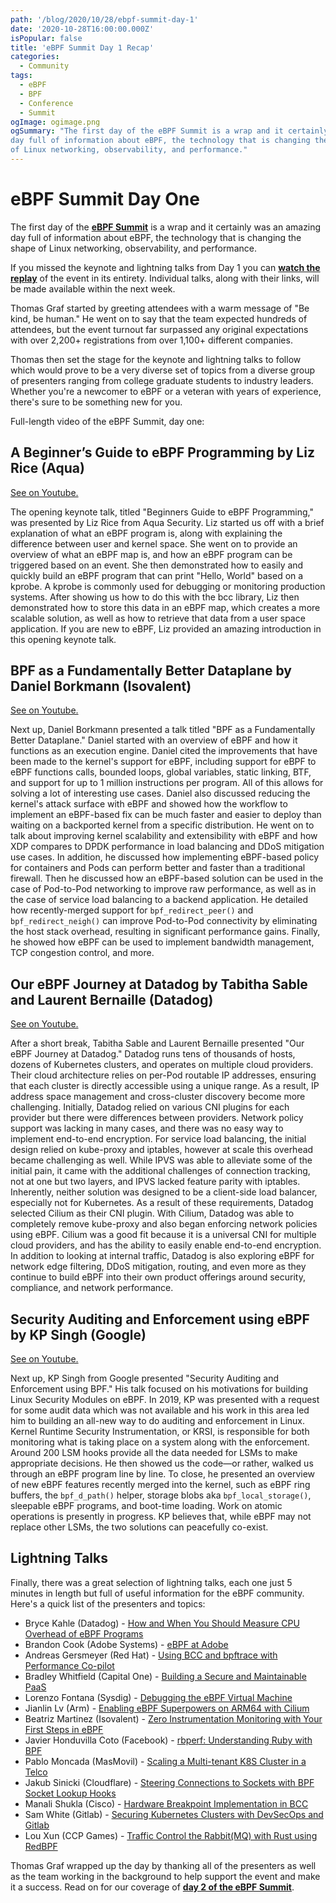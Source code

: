 ```yaml
---
path: '/blog/2020/10/28/ebpf-summit-day-1'
date: '2020-10-28T16:00:00.000Z'
isPopular: false
title: 'eBPF Summit Day 1 Recap'
categories:
  - Community
tags:
  - eBPF
  - BPF
  - Conference
  - Summit
ogImage: ogimage.png
ogSummary: "The first day of the eBPF Summit is a wrap and it certainly was an amazing
day full of information about eBPF, the technology that is changing the shape
of Linux networking, observability, and performance."
---
```


# eBPF Summit Day One

The first day of the **[eBPF Summit](https://ebpf.io/summit-2020)** is a wrap and it certainly was an amazing
day full of information about eBPF, the technology that is changing the shape
of Linux networking, observability, and performance.

If you missed the keynote and lightning talks from Day 1 you can **[watch the replay](https://www.youtube.com/watch?v=1GSgyvn4N7E&feature=youtu.beif)**
of the event in its entirety. Individual talks, along with their links,
will be made available within the next week.

Thomas Graf started by greeting attendees with a warm message of "Be kind,
be human." He went on to say that the team expected hundreds of attendees, but
the event turnout far surpassed any original expectations with over 2,200+ registrations
from over 1,100+ different companies.

Thomas then set the stage for the keynote and
lightning talks to follow which would prove to be a very diverse set of topics from a
diverse group of presenters ranging from college graduate students to industry leaders.
Whether you're a newcomer to eBPF or a veteran with years of experience,
there's sure to be something new for you.

Full-length video of the eBPF Summit, day one:

<YoutubeIframe embedId='1GSgyvn4N7E'/>

## A Beginner’s Guide to eBPF Programming by Liz Rice (Aqua)

[See on Youtube.](https://www.youtube.com/watch?v=lrSExTfS-iQ)

The opening keynote talk, titled "Beginners Guide to eBPF Programming," was
presented by Liz Rice from Aqua Security. Liz started us off with a brief
explanation of what an eBPF program is, along with explaining the difference
between user and kernel space. She went on to provide an overview of what an eBPF
map is, and how an eBPF program can be triggered based on an event. She then
demonstrated how to easily and quickly build an eBPF program that can print
"Hello, World" based on a kprobe. A kprobe is commonly used for debugging or
monitoring production systems. After showing us how to do this with the bcc
library, Liz then demonstrated how to store this data in an eBPF map, which
creates a more scalable solution, as well as how to retrieve that data from a
user space application. If you are new to eBPF, Liz provided an amazing
introduction in this opening keynote talk.

## BPF as a Fundamentally Better Dataplane by Daniel Borkmann (Isovalent)

[See on Youtube.](https://www.youtube.com/watch?v=Qhm1Zn_BNi4)

Next up, Daniel Borkmann presented a talk titled "BPF as a Fundamentally Better
Dataplane." Daniel started with an overview of eBPF and how it functions as an
execution engine. Daniel cited the improvements that have been
made to the kernel's support for eBPF, including support for eBPF to eBPF functions
calls, bounded loops, global variables, static linking, BTF, and support for up to
1 million instructions per program. All of this allows for solving a lot of
interesting use cases. Daniel also discussed reducing the kernel's attack surface
with eBPF and showed how the workflow to implement an eBPF-based fix can be much
faster and easier to deploy than waiting on a backported kernel from a specific
distribution. He went on to talk about improving kernel scalability and extensibility
with eBPF and how XDP compares to DPDK performance in load balancing and DDoS
mitigation use cases. In addition, he discussed how implementing eBPF-based policy
for containers and Pods can perform better and faster than a traditional firewall.
Then he discussed how an eBPF-based solution can be used in the case of Pod-to-Pod
networking to improve raw performance, as well as in the case of service load balancing
to a backend application. He detailed how recently-merged support for
`bpf_redirect_peer()` and `bpf_redirect_neigh()` can improve Pod-to-Pod connectivity
by eliminating the host stack overhead, resulting in significant performance gains.
Finally, he showed how eBPF can be used to implement bandwidth management, TCP
congestion control, and more.

## Our eBPF Journey at Datadog by Tabitha Sable and Laurent Bernaille (Datadog)

[See on Youtube.](https://www.youtube.com/watch?v=6mTVuZUHLBg)

After a short break, Tabitha Sable and Laurent Bernaille presented "Our eBPF
Journey at Datadog." Datadog runs tens of thousands of hosts, dozens of Kubernetes
clusters, and operates on multiple cloud providers. Their cloud architecture
relies on per-Pod routable IP addresses, ensuring that each cluster is directly
accessible using a unique range. As a result, IP address space management and
cross-cluster discovery become more challenging. Initially, Datadog relied on
various CNI plugins for each provider but there were differences between
providers. Network policy support was lacking in many cases, and there was no
easy way to implement end-to-end encryption. For service load balancing, the
initial design relied on kube-proxy and iptables, however at scale this
overhead became challenging as well. While IPVS was able to alleviate some of
the initial pain, it came with the additional challenges of connection
tracking, not at one but two layers, and IPVS lacked feature parity with iptables.
Inherently, neither solution was designed to be a client-side load balancer,
especially not for Kubernetes. As a result of these requirements, Datadog
selected Cilium as their CNI plugin. With Cilium, Datadog was able to
completely remove kube-proxy and also began enforcing network policies using eBPF.
Cilium was a good fit because it is a universal CNI for multiple cloud providers,
and has the ability to easily enable end-to-end encryption. In addition to looking
at internal traffic, Datadog is also exploring eBPF for network edge filtering,
DDoS mitigation, routing, and even more as they continue to build eBPF into their
own product offerings around security, compliance, and network performance.

## Security Auditing and Enforcement using eBPF by KP Singh (Google)

[See on Youtube.](https://www.youtube.com/watch?v=XFJw37Vwzcc)

Next up, KP Singh from Google presented "Security Auditing and Enforcement using
BPF." His talk focused on his motivations for building Linux Security Modules on
eBPF. In 2019, KP was presented with a request for some audit data which was not
available and his work in this area led him to building an all-new way to do
auditing and enforcement in Linux. Kernel Runtime Security Instrumentation, or
KRSI, is responsible for both monitoring what is taking place on a system along
with the enforcement. Around 200 LSM hooks provide all the data needed for
LSMs to make appropriate decisions. He then showed us the code—or rather,
walked us through an eBPF program line by line. To close, he presented an overview
of new eBPF features recently merged into the kernel, such as eBPF ring buffers,
the `bpf_d_path()` helper, storage blobs aka `bpf_local_storage()`, sleepable
eBPF programs, and boot-time loading. Work on atomic operations is presently in
progress. KP believes that, while eBPF may not replace other LSMs, the two
solutions can peacefully co-exist.

## Lightning Talks

Finally, there was a great selection of lightning talks, each one just 5 minutes
in length but full of useful information for the eBPF community. Here's a quick
list of the presenters and topics:

- Bryce Kahle (Datadog) - [How and When You Should Measure CPU Overhead of eBPF Programs](https://www.youtube.com/watch?v=b0TxKiGMWpI)
- Brandon Cook (Adobe Systems) - [eBPF at Adobe](https://www.youtube.com/watch?v=7UQ2CU6UEGY)
- Andreas Gersmeyer (Red Hat) - [Using BCC and bpftrace with Performance Co-pilot](https://www.youtube.com/watch?v=XmMVhvjmD9I)
- Bradley Whitfield (Capital One) - [Building a Secure and Maintainable PaaS](https://www.youtube.com/watch?v=hwOpCKBaJ-w)
- Lorenzo Fontana (Sysdig) - [Debugging the eBPF Virtual Machine](https://www.youtube.com/watch?v=W6rgaghycFI)
- Jianlin Lv (Arm) - [Enabling eBPF Superpowers on ARM64 with Cilium](https://www.youtube.com/watch?v=Sk_Kn-1pWt8)
- Beatriz Martinez (Isovalent) - [Zero Instrumentation Monitoring with Your First Steps in eBPF](https://www.youtube.com/watch?v=GaY2d8e-gk0)
- Javier Honduvilla Coto (Facebook) - [rbperf: Understanding Ruby with BPF](https://www.youtube.com/watch?v=oeGom1zl0a8)
- Pablo Moncada (MasMovil) - [Scaling a Multi-tenant K8S Cluster in a Telco](https://www.youtube.com/watch?v=JH3pcmhNEHA)
- Jakub Sinicki (Cloudflare) - [Steering Connections to Sockets with BPF Socket Lookup Hooks](https://www.youtube.com/watch?v=vCJ8kDYI8ZE)
- Manali Shukla (Cisco) - [Hardware Breakpoint Implementation in BCC](https://www.youtube.com/watch?v=Nw-tTmxIHUA)
- Sam White (Gitlab) - [Securing Kubernetes Clusters with DevSecOps and Gitlab](https://www.youtube.com/watch?v=kwQ0ooO3UM8)
- Lou Xun (CCP Games) - [Traffic Control the Rabbit(MQ) with Rust using RedBPF](https://www.youtube.com/watch?v=s-Tn-xjUnPE)

Thomas Graf wrapped up the day by thanking all of the presenters as well as the
team working in the background to help support the event and make it a success.
Read on for our coverage of
**[day 2 of the eBPF Summit](/blog/2020/10/29/ebpf-summit-day-2)**.
